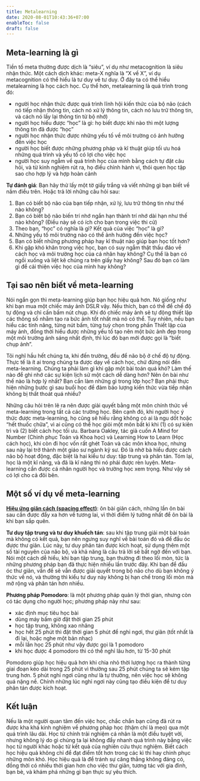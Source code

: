 ```yaml
---
title: Metalearning
date: 2020-08-01T10:43:36+07:00
enableToc: false
draft: false
---
```


## Meta-learning là gì

Tiền tố meta thường được dịch là “siêu”, ví dụ như metacognition là siêu nhận thức. Một cách dịch khác: meta-X nghĩa là “X về X”, ví dụ metacognition có thể hiểu là tư duy về tư duy. Ở đây ta có thể hiểu metalearning là học cách học. Cụ thể hơn, metalearning là quá trình trong đó:

- người học nhận thức được quá trình lĩnh hội kiến thức của bộ não (cách nó tiếp nhận thông tin, cách nó xử lý thông tin, cách nó lưu trữ thông tin, và cách nó lấy lại thông tin từ bộ nhớ)
- người học hiểu được “học” là gì: họ biết được khi nào thì một lượng thông tin đã được “học”
- người học nhận thức được những yếu tố về môi trường có ảnh hưởng đến việc học
- người học biết được những phương pháp và kĩ thuật giúp tối ưu hoá những quá trình và yếu tố có lợi cho việc học
- người học suy ngẫm về quá trình học của mình bằng cách tự đặt câu hỏi, và từ kinh nghiệm rút ra, họ điều chỉnh hành vi, thói quen học tập sao cho hợp lý và hợp hoàn cảnh

**Tự đánh giá**: Bạn hãy thử lấy một tờ giấy trắng và viết những gì bạn biết về năm điều trên. Hoặc trả lời những câu hỏi sau:

1. Bạn có biết bộ não của bạn tiếp nhận, xử lý, lưu trữ thông tin như thế nào không?
2. Bạn có biết bộ não biến trí nhớ ngắn hạn thành trí nhớ dài hạn như thế nào không? (Điều này sẽ có ích cho bạn trong việc thi cử)
3. Theo bạn, “học” có nghĩa là gì? Kết quả của việc “học” là gì?
4. Những yếu tố môi trường nào có thể ảnh hưởng đến việc học?
5. Bạn có biết những phương pháp hay kĩ thuật nào giúp bạn học tốt hơn?
6. Khi gặp khó khăn trong việc học, bạn có suy ngẫm thật thấu đáo về cách học và môi trường học của cá nhân hay không? Cụ thể là bạn có ngồi xuống và liệt kê chúng ra trên giấy hay không? Sau đó bạn có làm gì để cải thiện việc học của mình hay không?

## Tại sao nên biết về meta-learning

Nói ngắn gọn thì meta-learning giúp bạn học hiệu quả hơn. Nó giống như khi bạn mua một chiếc máy ảnh DSLR vậy. Nếu thích, bạn có thể để chế độ tự động và chỉ cấn bấm nút chụp. Khi đó chiếc máy ảnh sẽ tự động thiết lập các thông số nhằm tạo ra bức ảnh tốt nhất mà nó có thể. Tuy nhiên, nếu bạn hiểu các tính năng, từng nút bấm, từng tuỳ chọn trong phần Thiết lập của máy ảnh, đồng thời hiểu được những yếu tố tạo nên một bức ảnh đẹp trong một môi trường ánh sáng nhất định, thì lúc đó bạn mới được gọi là “biết chụp ảnh”.

Tôi nghĩ hầu hết chúng ta, khi đến trường, đều để não bộ ở chế độ tự động. Thực tế là ít ai trong chúng ta được dạy về cách học, chứ đừng nói đến meta-learning. Chúng ta phải làm gì khi gặp một bài toán quá khó? Làm thế nào để ghi nhớ các sự kiện lịch sử một cách dễ dàng hơn? Nên ôn bài như thế nào là hợp lý nhất? Bạn cần làm những gì trong lớp học? Bạn phải thực hiện những bước gì sau buổi học để đảm bảo lượng kiến thức vừa tiếp nhận không bị thất thoát quá nhiều?

Những câu hỏi trên lẽ ra nên được giải quyết bằng một môn chính thức về meta-learning trong tất cả các trường học. Bên cạnh đó, khi người học ý thức được meta-learning, họ cũng sẽ hiểu rằng không có ai là ngu dốt hoặc “hết thuốc chữa”, vì ai cũng có thể học giỏi một môn bất kì khi (1) có sự kiên trì và (2) biết cách học tối ưu. Barbara Oakley, tác giả cuốn A Mind for Number (Chinh phục Toán và Khoa học) và Learning How to Learn (Học cách học), khi còn đi học vốn rất ghét Toán và các môn khoa học, nhưng sau này lại trở thành một giáo sư ngành kỹ sư. Đó là nhờ bà hiểu được cách não bộ hoạt động, đặc biệt là hai kiểu tư duy: tập trung và phân tán. Tóm lại, học là một kĩ năng, và đã là kĩ năng thì nó phải được rèn luyện. Meta-learning cần được cá nhân người học và trường học xem trọng. Như vậy sẽ có lợi cho cả đôi bên.

## Một số ví dụ về meta-learning

[**Hiệu ứng giãn cách (spacing effect)**](https://dqnotes.com/hoc/srs/): ôn bài giãn cách, những lần ôn bài sau cần được đẩy xa hơn về tương lai, vì thời điểm lý tưởng nhất để ôn bài là khi bạn sắp quên.

**Tư duy tập trung và tư duy khuếch tán**: sau khi tập trung giải một bài toán mà không có kết quả, bạn nên ngưng suy nghĩ về bài toán đó và để đầu óc được thư giãn. Lúc này, tư duy phân tán được kích hoạt, sử dụng thêm một số tài nguyên của não bộ, và khả năng là câu trả lời sẽ bất ngờ đến với bạn. Nói một cách dễ hiểu, khi bạn tập trung, bạn thường đi theo lối mòn, tức là những phương pháp bạn đã thực hiện nhiều lần trước đây. Khi bạn để đầu óc thư giãn, vấn đề sẽ vẫn được giải quyết trong bộ não cho dù bạn không ý thức về nó, và thường thì kiểu tư duy này không bị hạn chế trong lối mòn mà mở rộng và phân tán hơn nhiều.

**Phương pháp Pomodoro**: là một phương pháp quản lý thời gian, nhưng còn có tác dụng cho người học; phương pháp này như sau:

- xác định mục tiêu học bài
- dùng máy bấm giờ đặt thời gian 25 phút
- học tập trung, không xao nhãng
- học hết 25 phút thì đặt thời gian 5 phút để nghỉ ngơi, thư giãn (tốt nhất là đi lại, hoặc nghe một bản nhạc)
- mỗi lần học 25 phút như vậy được gọi là 1 pomodoro
- khi học được 4 pomodoro thì có thể nghỉ lâu hơn, từ 15-30 phút

Pomodoro giúp học hiệu quả hơn khi chia nhỏ thời lượng học ra thành từng giai đoạn kéo dài trong 25 phút vì thường sau 25 phút chúng ta sẽ kém tập trung hơn. 5 phút nghỉ ngơi cũng như là tự thưởng, nên việc học sẽ không quá nặng nề. Chính những lúc nghỉ ngơi này cũng tạo điều kiện để tư duy phân tán được kích hoạt.

## Kết luận

Nếu là một người quan tâm đến việc học, chắc chắn bạn cũng đã rút ra được kha khá kinh nghiệm về phương pháp học (thậm chí là mẹo) qua một quá trình lâu dài. Học từ chính trải nghiệm cá nhân là một điều tuyệt vời, nhưng không lý do gì chúng ta lại không đẩy nhanh quá trình này bằng việc học từ người khác hoặc từ kết quả của nghiên cứu thực nghiệm. Biết cách học hiệu quả không chỉ để đạt điểm tốt hơn trong các kì thi hay chinh phục những môn khó. Học hiệu quả là để tránh sự căng thẳng không đáng có, đồng thời có nhiều thời gian hơn cho việc thư giãn, tương tác với gia đình, bạn bè, và khám phá những gì bạn thực sự yêu thích.
